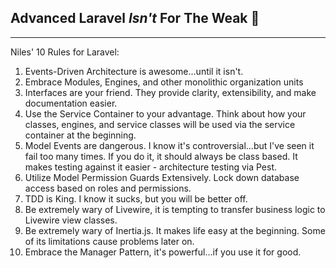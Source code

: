 ## Advanced Laravel *Isn't* For The Weak 🤖
----

Niles' 10 Rules for Laravel:
1. Events-Driven Architecture is awesome...until it isn't.
2. Embrace Modules, Engines, and other monolithic organization units
3. Interfaces are your friend. They provide clarity, extensibility, and make documentation easier.
4. Use the Service Container to your advantage. Think about how your classes, engines, and service classes will be used via the service container at the beginning.
5. Model Events are dangerous. I know it's controversial...but I've seen it fail too many times. If you do it, it should always be class based. It makes testing against it easier - architecture testing via Pest.
6. Utilize Model Permission Guards Extensively. Lock down database access based on roles and permissions.
7. TDD is King. I know it sucks, but you will be better off.
8. Be extremely wary of Livewire, it is tempting to transfer business logic to Livewire view classes.
9. Be extremely wary of Inertia.js. It makes life easy at the beginning. Some of its limitations cause problems later on.
10. Embrace the Manager Pattern, it's powerful...if you use it for good.

<!--
**qarthandgi/qarthandgi** is a ✨ _special_ ✨ repository because its `README.md` (this file) appears on your GitHub profile.

Here are some ideas to get you started:

- 🔭 I’m currently working on ...
- 🌱 I’m currently learning ...
- 👯 I’m looking to collaborate on ...
- 🤔 I’m looking for help with ...
- 💬 Ask me about ...
- 📫 How to reach me: ...
- 😄 Pronouns: ...
- ⚡ Fun fact: ...
-->
